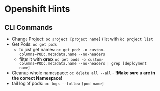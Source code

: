 # Openshift Hints

## CLI Commands

* Change Project: ```oc project [project name]``` (list with ```òc project list```
* Get Pods: ```oc get pods```
  * to just get names: ```oc get pods -o custom-columns=POD:.metadata.name --no-headers```
  * filter it with **grep**: ```oc get pods -o custom-columns=POD:.metadata.name --no-headers | grep [deployment name]```
* Cleanup whole namespace: ```oc delete all --all``` - **!Make sure u are in the correct Namespace!**
* tail log of pods: ```oc logs --follow [pod name]```
